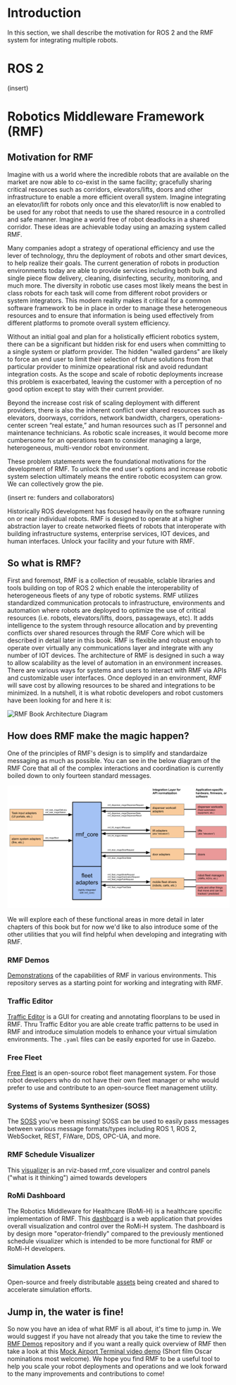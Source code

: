 # Introduction

In this section, we shall describe the motivation for ROS 2 and the RMF
system for integrating multiple robots.

# ROS 2

(insert)

# Robotics Middleware Framework (RMF)

## Motivation for RMF

Imagine with us a world where the incredible robots that are available on the market are now able to co-exist in the same facility; gracefully sharing critical resources such as corridors, elevators/lifts, doors and other infrastructure to enable a more efficient overall system. Imagine integrating an elevator/lift for robots only once and this elevator/lift is now enabled to be used for any robot that needs to use the shared resource in a controlled and safe manner. Imagine a world free of robot deadlocks in a shared corridor. These ideas are achievable today using an amazing system called RMF.

Many companies adopt a strategy of operational efficiency and use the lever of technology, thru the deployment of robots and other smart devices, to help realize their goals. The current generation of robots in production environments today are able to provide services including both bulk and single piece flow delivery, cleaning, disinfecting, security, monitoring, and much more. The diversity in robotic use cases most likely means the best in class robots for each task will come from different robot providers or system integrators. This modern reality makes it critical for a common software framework to be in place in order to manage these heterogeneous resources and to ensure that information is being used effectively from different platforms to promote overall system efficiency.

Without an initial goal and plan for a holistically efficient robotics system, there can be a significant but hidden risk for end users when committing to a single system or platform provider. The hidden "walled gardens" are likely to force an end user to limit their selection of future solutions from that particular provider to minimize opearational risk and avoid redundant integration costs. As the scope and scale of robotic deployments increase this problem is exacerbated, leaving the customer with a perception of no good option except to stay with their current provider.

Beyond the increase cost risk of scaling deployment with different providers, there is also the inherent conflict over shared resources such as elevators, doorways, corridors, network bandwidth, chargers, operations-center screen “real estate,” and human resources such as IT personnel and maintenance technicians. As robotic scale increases, it would become more cumbersome for an operations team to consider managing a large, heterogeneous, multi-vendor robot environment.

These problem statements were the foundational motivations for the development of RMF. To unlock the end user's options and increase robotic system selection ultimately means the entire robotic ecosystem can grow. We can collectively grow the pie.

(insert re: funders and collaborators)

Historically ROS development has focused heavily on the software running on or near individual robots. RMF is designed to operate at a higher abstraction layer to create networked fleets of robots that interoperate with building infrastructure systems, enterprise services, IOT devices, and human interfaces. Unlock your facility and your future with RMF.

## So what is RMF?

First and foremost, RMF is a collection of reusable, sclable libraries and tools building on top of ROS 2 which enable the interoperability of heterogeneous fleets of any type of robotic systems. RMF utilizes standardized communication protocals to infrastructure, environments and automation where robots are deployed to optimize the use of critical resources (i.e. robots, elevators/lifts, doors, passageways, etc). It adds intelligence to the system through resource allocation and by preventing conflicts over shared resources through the RMF Core which will be described in detail later in this book. RMF is flexible and robust enough to operate over virtually any communications layer and integrate with any number of IOT devices. The architecture of RMF is designed in such a way to allow scalability as the level of automation in an environment increases. There are various ways for systems and users to interact with RMF via APIs and customizable user interfaces. Once deployed in an environment, RMF will save cost by allowing resources to be shared and integrations to be minimized. In a nutshell, it is what robotic developers and robot customers have been looking for and here it is:

![RMF Book Architecture Diagram](https://user-images.githubusercontent.com/43839559/84983724-f0ee7d80-b16b-11ea-9aad-ac42b82da447.png)

## How does RMF make the magic happen?

One of the principles of RMF's design is to simplify and standardaize messaging as much as possible. You can see in the below diagram of the RMF Core that all of the complex interactions and coordination is currently boiled down to only fourteen standard messages. 

<img src="https://raw.githubusercontent.com/osrf/rmf_core/master/docs/rmf_core_integration_diagram.png">

We will explore each of these functional areas in more detail in later chapters of this book but for now we'd like to also introduce some of the other utilities that you will find helpful when developing and integrating with RMF.

### RMF Demos

[Demonstrations](https://github.com/osrf/rmf_demos) of the capabilities of RMF in various environments. This repository serves as a starting point for working and integrating with RMF.

### Traffic Editor

[Traffic Editor](https://github.com/osrf/traffic_editor) is a GUI for creating and annotating floorplans to be used in RMF. Thru Traffic Editor you are able create traffic patterns to be used in RMF and introduce simulation models to enhance your virtual simulation environments. The `.yaml` files can be easily exported for use in Gazebo.

### Free Fleet

[Free Fleet](https://github.com/osrf/free_fleet) is an open-source robot fleet management system. For those robot developers who do not have their own fleet manager or who would prefer to use and contribute to an open-source fleet management utility.

### Systems of Systems Synthesizer (SOSS)

The [SOSS](https://github.com/osrf/soss) you've been missing! SOSS can be used to easily pass messages between various message formats/types including ROS 1, ROS 2, WebSocket, REST, FiWare, DDS, OPC-UA, and more.

### RMF Schedule Visualizer

This [visualizer](https://github.com/osrf/rmf_schedule_visualizer) is an rviz-based rmf_core visualizer and control panels ("what is it thinking") aimed towards developers

### RoMi Dashboard

The Robotics Middleware for Healthcare (RoMi-H) is a healthcare specific implementation of RMF. This [dashboard](http://github.com/osrf/romi-dashboard) is a web application that provides overall visualization and control over the RoMi-H system. The dashboard is by design more "operator-friendly" compared to the previously mentioned schedule visualizer which is intended to be more functional for RMF or RoMi-H developers.

### Simulation Assets

Open-source and freely distributable [assets](https://app.ignitionrobotics.org/fuel) being created and shared to accelerate simulation efforts.

## Jump in, the water is fine!

So now you have an idea of what RMF is all about, it's time to jump in. We would suggest if you have not already that you take the time to review the [RMF Demos](https://github.com/osrf/rmf_demos) repository and if you want a really quick overview of RMF then take a look at this [Mock Airport Terminal video demo](https://vimeo.com/405803151) (Short film Oscar nominations most welcome). We hope you find RMF to be a useful tool to help you scale your robot deployments and operations and we look forward to the many improvements and contributions to come!
